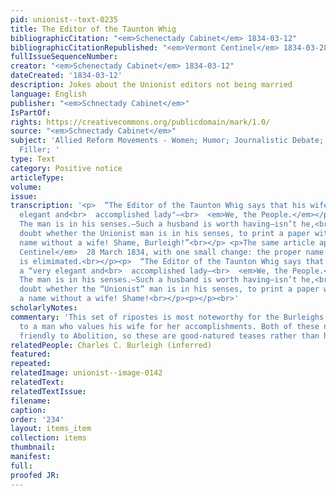 ```yaml
---
pid: unionist--text-0235
title: The Editor of the Taunton Whig
bibliographicCitation: "<em>Schenectady Cabinet</em> 1834-03-12"
bibliographicCitationRepublished: "<em>Vermont Centinel</em> 1834-03-28"
fullIssueSequenceNumber: 
creator: "<em>Schenectady Cabinet</em> 1834-03-12"
dateCreated: '1834-03-12'
description: Jokes about the Unionist editors not being married
language: English
publisher: "<em>Schnectady Cabinet</em>"
IsPartOf: 
rights: https://creativecommons.org/publicdomain/mark/1.0/
source: "<em>Schnectady Cabinet</em>"
subject: 'Allied Reform Movements - Women; Humor; Journalistic Debate; Miscellaneous
  Filler; '
type: Text
category: Positive notice
articleType: 
volume: 
issue: 
transcription: '<p>  “The Editor of the Taunton Whig says that his wife is a “very
  elegant and<br>  accomplished lady"—<br>  <em>We, the People.</em></p><p>  Good!
  The man is in his senses.—Such a husband is worth having—isn’t he,<br>  girls?—“<br>  <em>Unionist”</em></p><p>  We
  doubt whether the Unionist man is in his senses, to print a paper with such<br>  a
  name without a wife! Shame, Burleigh!”<br></p> <p>The same article appears in the<br>  <em>Vermont
  Centinel</em>  28 March 1834, with one small change: the proper name of "Burleigh"
  is elimimated.<br></p><p>  “The Editor of the Taunton Whig says that his wife is
  a “very elegant and<br>  accomplished lady—<br>  <em>We, the People.</em></p><p>  Good!
  The man is in his senses.—Such a husband is worth having—isn’t he,<br>  girls?—“<br>  <em>Unionist”</em></p><p>  We
  doubt whether the “Unionist” man is in his senses, to print a paper with<br>  such
  a name without a wife! Shame!<br></p><p></p><br>'
scholarlyNotes: 
commentary: 'This set of ripostes is most noteworthy for the Burleighs'' calling attention
  to a man who values his wife for her accomplishments. Both of these newspapers were
  friendly to Abolition, so these are good-natured teases rather than hostile attacks. '
relatedPeople: Charles C. Burleigh (inferred)
featured: 
repeated: 
relatedImage: unionist--image-0142
relatedText: 
relatedTextIssue: 
filename: 
caption: 
order: '234'
layout: items_item
collection: items
thumbnail: 
manifest: 
full: 
proofed JR: 
---
```

